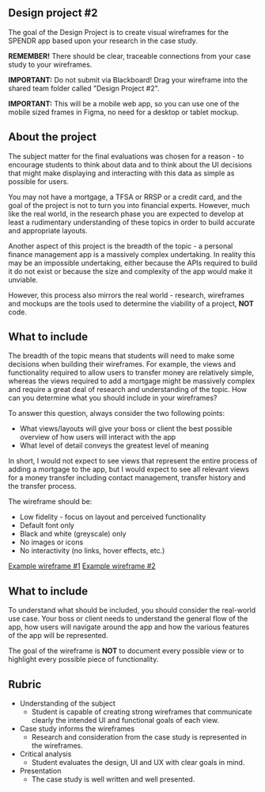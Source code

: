 ## Design project #2

The goal of the Design Project is to create visual wireframes for the SPENDR app based upon your research in the case study.

**REMEMBER!** There should be clear, traceable connections from your case study to your wireframes. 

**IMPORTANT:** Do not submit via Blackboard! Drag your wireframe into the shared team folder called "Design Project #2".

**IMPORTANT:** This will be a mobile web app, so you can use one of the mobile sized frames in Figma, no need for a desktop or tablet mockup.  

## About the project

The subject matter for the final evaluations was chosen for a reason - to encourage students to think about data and to think about the UI decisions that might make displaying and interacting with this data as simple as possible for users.

You may not have a mortgage, a TFSA or RRSP or a credit card, and the goal of the project is not to turn you into financial experts. However, much like the real world, in the research phase you are expected to develop at least a rudimentary understanding of these topics in order to build accurate and appropriate layouts.

Another aspect of this project is the breadth of the topic - a personal finance management app is a massively complex undertaking. In reality this may be an impossible undertaking, either because the APIs required to build it do not exist or because the size and complexity of the app would make it unviable.

However, this process also mirrors the real world - research, wireframes and mockups are the tools used to determine the viability of a project, **NOT** code.

## What to include

The breadth of the topic means that students will need to make some decisions when building their wireframes. For example, the views and functionality required to allow users to transfer money are relatively simple, whereas the views required to add a mortgage might be massively complex and require a great deal of research and understanding of the topic. How can you determine what you should include in your wireframes?

To answer this question, always consider the two following points:

- What views/layouts will give your boss or client the best possible overview of how users will interact with the app
- What level of detail conveys the greatest level of meaning

In short, I would not expect to see views that represent the entire process of adding a mortgage to the app, but I would expect to see all relevant views for a money transfer including contact management, transfer history and the transfer process.

The wireframe should be:

- Low fidelity - focus on layout and perceived functionality
- Default font only
- Black and white (greyscale) only
- No images or icons
- No interactivity (no links, hover effects, etc.)

[Example wireframe #1](https://sketch-cdn.imgix.net/assets/blog/wireframe-medium%402x.png?ixlib=rb-4.1.0&fit=max&w=1920&q=95&auto=format&fm=png&s=e7f208f93a9cc556690fc33d85c51685)
[Example wireframe #2](https://visme.co/blog/wp-content/uploads/2022/01/mobile-app-wireframe-example.jpg)

## What to include

To understand what should be included, you should consider the real-world use case. Your boss or client needs to understand the general flow of the app, how users will navigate around the app and how the various features of the app will be represented.

The goal of the wireframe is **NOT** to document every possible view or to highlight every possible piece of functionality.



## Rubric

- Understanding of the subject
  - Student is capable of creating strong wireframes that communicate clearly the intended UI and functional goals of each view.
- Case study informs the wireframes
  - Research and consideration from the case study is represented in the wireframes.
- Critical analysis
  - Student evaluates the design, UI and UX with clear goals in mind.
- Presentation
  - The case study is well written and well presented.
